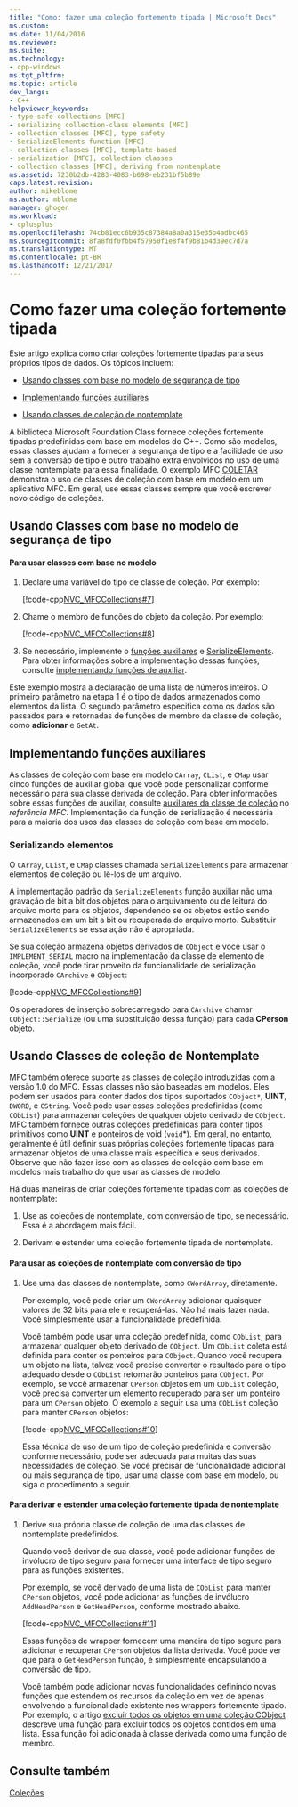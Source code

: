 ```yaml
---
title: "Como: fazer uma coleção fortemente tipada | Microsoft Docs"
ms.custom: 
ms.date: 11/04/2016
ms.reviewer: 
ms.suite: 
ms.technology:
- cpp-windows
ms.tgt_pltfrm: 
ms.topic: article
dev_langs:
- C++
helpviewer_keywords:
- type-safe collections [MFC]
- serializing collection-class elements [MFC]
- collection classes [MFC], type safety
- SerializeElements function [MFC]
- collection classes [MFC], template-based
- serialization [MFC], collection classes
- collection classes [MFC], deriving from nontemplate
ms.assetid: 7230b2db-4283-4083-b098-eb231bf5b89e
caps.latest.revision: 
author: mikeblome
ms.author: mblome
manager: ghogen
ms.workload:
- cplusplus
ms.openlocfilehash: 74cb81ecc6b935c87384a8a0a315e35b4adbc465
ms.sourcegitcommit: 8fa8fdf0fbb4f57950f1e8f4f9b81b4d39ec7d7a
ms.translationtype: MT
ms.contentlocale: pt-BR
ms.lasthandoff: 12/21/2017
---
```

# <a name="how-to-make-a-type-safe-collection"></a>Como fazer uma coleção fortemente tipada
Este artigo explica como criar coleções fortemente tipadas para seus próprios tipos de dados. Os tópicos incluem:  
  
-   [Usando classes com base no modelo de segurança de tipo](#_core_using_template.2d.based_classes_for_type_safety)  
  
-   [Implementando funções auxiliares](#_core_implementing_helper_functions)  
  
-   [Usando classes de coleção de nontemplate](#_core_using_nontemplate_collection_classes)  
  
 A biblioteca Microsoft Foundation Class fornece coleções fortemente tipadas predefinidas com base em modelos do C++. Como são modelos, essas classes ajudam a fornecer a segurança de tipo e a facilidade de uso sem a conversão de tipo e outro trabalho extra envolvidos no uso de uma classe nontemplate para essa finalidade. O exemplo MFC [COLETAR](../visual-cpp-samples.md) demonstra o uso de classes de coleção com base em modelo em um aplicativo MFC. Em geral, use essas classes sempre que você escrever novo código de coleções.  
  
##  <a name="_core_using_template.2d.based_classes_for_type_safety"></a>Usando Classes com base no modelo de segurança de tipo  
  
#### <a name="to-use-template-based-classes"></a>Para usar classes com base no modelo  
  
1.  Declare uma variável do tipo de classe de coleção. Por exemplo:  
  
     [!code-cpp[NVC_MFCCollections#7](../mfc/codesnippet/cpp/how-to-make-a-type-safe-collection_1.cpp)]  
  
2.  Chame o membro de funções do objeto da coleção. Por exemplo:  
  
     [!code-cpp[NVC_MFCCollections#8](../mfc/codesnippet/cpp/how-to-make-a-type-safe-collection_2.cpp)]  
  
3.  Se necessário, implemente o [funções auxiliares](../mfc/reference/collection-class-helpers.md) e [SerializeElements](../mfc/reference/collection-class-helpers.md#serializeelements). Para obter informações sobre a implementação dessas funções, consulte [implementando funções de auxiliar](#_core_implementing_helper_functions).  
  
 Este exemplo mostra a declaração de uma lista de números inteiros. O primeiro parâmetro na etapa 1 é o tipo de dados armazenados como elementos da lista. O segundo parâmetro especifica como os dados são passados para e retornadas de funções de membro da classe de coleção, como **adicionar** e `GetAt`.  
  
##  <a name="_core_implementing_helper_functions"></a>Implementando funções auxiliares  
 As classes de coleção com base em modelo `CArray`, `CList`, e `CMap` usar cinco funções de auxiliar global que você pode personalizar conforme necessário para sua classe derivada de coleção. Para obter informações sobre essas funções de auxiliar, consulte [auxiliares da classe de coleção](../mfc/reference/collection-class-helpers.md) no *referência MFC*. Implementação da função de serialização é necessária para a maioria dos usos das classes de coleção com base em modelo.  
  
###  <a name="_core_serializing_elements"></a>Serializando elementos  
 O `CArray`, `CList`, e `CMap` classes chamada `SerializeElements` para armazenar elementos de coleção ou lê-los de um arquivo.  
  
 A implementação padrão da `SerializeElements` função auxiliar não uma gravação de bit a bit dos objetos para o arquivamento ou de leitura do arquivo morto para os objetos, dependendo se os objetos estão sendo armazenados em um bit a bit ou recuperada do arquivo morto. Substituir `SerializeElements` se essa ação não é apropriada.  
  
 Se sua coleção armazena objetos derivados de `CObject` e você usar o `IMPLEMENT_SERIAL` macro na implementação da classe de elemento de coleção, você pode tirar proveito da funcionalidade de serialização incorporado `CArchive` e `CObject`:  
  
 [!code-cpp[NVC_MFCCollections#9](../mfc/codesnippet/cpp/how-to-make-a-type-safe-collection_3.cpp)]  
  
 Os operadores de inserção sobrecarregado para `CArchive` chamar `CObject::Serialize` (ou uma substituição dessa função) para cada **CPerson** objeto.  
  
##  <a name="_core_using_nontemplate_collection_classes"></a>Usando Classes de coleção de Nontemplate  
 MFC também oferece suporte as classes de coleção introduzidas com a versão 1.0 do MFC. Essas classes não são baseadas em modelos. Eles podem ser usados para conter dados dos tipos suportados `CObject*`, **UINT**, `DWORD`, e `CString`. Você pode usar essas coleções predefinidas (como `CObList`) para armazenar coleções de qualquer objeto derivado de `CObject`. MFC também fornece outras coleções predefinidas para conter tipos primitivos como **UINT** e ponteiros de void (`void`*). Em geral, no entanto, geralmente é útil definir suas próprias coleções fortemente tipadas para armazenar objetos de uma classe mais específica e seus derivados. Observe que não fazer isso com as classes de coleção com base em modelos mais trabalho do que usar as classes de modelo.  
  
 Há duas maneiras de criar coleções fortemente tipadas com as coleções de nontemplate:  
  
1.  Use as coleções de nontemplate, com conversão de tipo, se necessário. Essa é a abordagem mais fácil.  
  
2.  Derivam e estender uma coleção fortemente tipada de nontemplate.  
  
#### <a name="to-use-the-nontemplate-collections-with-type-casting"></a>Para usar as coleções de nontemplate com conversão de tipo  
  
1.  Use uma das classes de nontemplate, como `CWordArray`, diretamente.  
  
     Por exemplo, você pode criar um `CWordArray` adicionar quaisquer valores de 32 bits para ele e recuperá-las. Não há mais fazer nada. Você simplesmente usar a funcionalidade predefinida.  
  
     Você também pode usar uma coleção predefinida, como `CObList`, para armazenar qualquer objeto derivado de `CObject`. Um `CObList` coleta está definida para conter os ponteiros para `CObject`. Quando você recupera um objeto na lista, talvez você precise converter o resultado para o tipo adequado desde o `CObList` retornarão ponteiros para `CObject`. Por exemplo, se você armazenar `CPerson` objetos em um `CObList` coleção, você precisa converter um elemento recuperado para ser um ponteiro para um `CPerson` objeto. O exemplo a seguir usa uma `CObList` coleção para manter `CPerson` objetos:  
  
     [!code-cpp[NVC_MFCCollections#10](../mfc/codesnippet/cpp/how-to-make-a-type-safe-collection_4.cpp)]  
  
     Essa técnica de uso de um tipo de coleção predefinida e conversão conforme necessário, pode ser adequada para muitas das suas necessidades de coleção. Se você precisar de funcionalidade adicional ou mais segurança de tipo, usar uma classe com base em modelo, ou siga o procedimento a seguir.  
  
#### <a name="to-derive-and-extend-a-nontemplate-type-safe-collection"></a>Para derivar e estender uma coleção fortemente tipada de nontemplate  
  
1.  Derive sua própria classe de coleção de uma das classes de nontemplate predefinidos.  
  
     Quando você derivar de sua classe, você pode adicionar funções de invólucro de tipo seguro para fornecer uma interface de tipo seguro para as funções existentes.  
  
     Por exemplo, se você derivado de uma lista de `CObList` para manter `CPerson` objetos, você pode adicionar as funções de invólucro `AddHeadPerson` e `GetHeadPerson`, conforme mostrado abaixo.  
  
     [!code-cpp[NVC_MFCCollections#11](../mfc/codesnippet/cpp/how-to-make-a-type-safe-collection_5.h)]  
  
     Essas funções de wrapper fornecem uma maneira de tipo seguro para adicionar e recuperar `CPerson` objetos da lista derivada. Você pode ver que para o `GetHeadPerson` função, é simplesmente encapsulando a conversão de tipo.  
  
     Você também pode adicionar novas funcionalidades definindo novas funções que estendem os recursos da coleção em vez de apenas envolvendo a funcionalidade existente nos wrappers fortemente tipado. Por exemplo, o artigo [excluir todos os objetos em uma coleção CObject](../mfc/deleting-all-objects-in-a-cobject-collection.md) descreve uma função para excluir todos os objetos contidos em uma lista. Essa função foi adicionada à classe derivada como uma função de membro.  
  
## <a name="see-also"></a>Consulte também  
 [Coleções](../mfc/collections.md)

